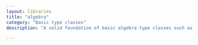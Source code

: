 ```yaml
---
layout: libraries
title: "algebra"
category: "Basic type classes"
description: "A solid foundation of basic algebra type classes such as groups and rings aiming to serve as a consistent foundation for multiple libraries."

---
```

